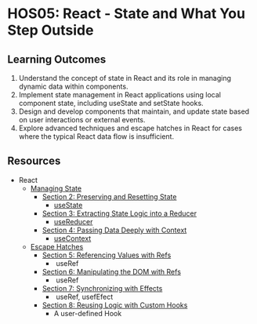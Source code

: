 # HOS05: React - State and What You Step Outside
##  Learning Outcomes
1.	Understand the concept of state in React and its role in managing dynamic data within components.
2.	Implement state management in React applications using local component state, including useState and setState hooks.
3.	Design and develop components that maintain, and update state based on user interactions or external events.
4.	Explore advanced techniques and escape hatches in React for cases where the typical React data flow is insufficient.

## Resources
* React
  * [Managing State](https://react.dev/learn/managing-state)
    * [Section 2: Preserving and Resetting State](https://react.dev/learn/managing-state#preserving-and-resetting-state)
      * [useState](https://react.dev/reference/react/useState)
    * [Section 3: Extracting State Logic into a Reducer](https://react.dev/learn/managing-state#extracting-state-logic-into-a-reducer) 
      * [useReducer](https://react.dev/reference/react/useReducer)
    * [Section 4: Passing Data Deeply with Context](https://react.dev/learn/managing-state#passing-data-deeply-with-context)
      * [useContext](https://react.dev/reference/react/useContext)
  * [Escape Hatches](https://react.dev/learn/escape-hatches)
    * [Section 5: Referencing Values with Refs](https://react.dev/learn/escape-hatches#referencing-values-with-refs)
      *  useRef
    * [Section 6: Manipulating the DOM with Refs](https://react.dev/learn/escape-hatches#manipulating-the-dom-with-refs)
      *  useRef
    * [Section 7: Synchronizing with Effects](https://react.dev/learn/escape-hatches#synchronizing-with-effects)
      *  useRef, usefEfect
    * [Section 8: Reusing Logic with Custom Hooks](https://react.dev/learn/escape-hatches#reusing-logic-with-custom-hooks)
      * A user-defined Hook
